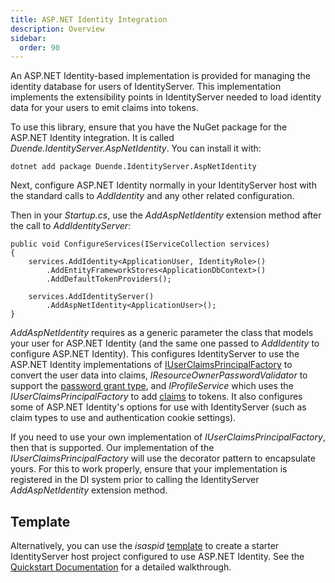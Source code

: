 ```yaml
---
title: ASP.NET Identity Integration
description: Overview
sidebar:
  order: 90
---
```



An ASP.NET Identity-based implementation is provided for managing the identity database for users of IdentityServer.
This implementation implements the extensibility points in IdentityServer needed to load identity data for your users to emit claims into tokens.

To use this library, ensure that you have the NuGet package for the ASP.NET Identity integration. 
It is called *Duende.IdentityServer.AspNetIdentity*.
You can install it with:

```
dotnet add package Duende.IdentityServer.AspNetIdentity
```

Next, configure ASP.NET Identity normally in your IdentityServer host with the standard calls to *AddIdentity* and any other related configuration.

Then in your *Startup.cs*, use the *AddAspNetIdentity* extension method after the call to *AddIdentityServer*:

    public void ConfigureServices(IServiceCollection services)
    {
        services.AddIdentity<ApplicationUser, IdentityRole>()
            .AddEntityFrameworkStores<ApplicationDbContext>()
            .AddDefaultTokenProviders();

        services.AddIdentityServer()
            .AddAspNetIdentity<ApplicationUser>();
    }

*AddAspNetIdentity* requires as a generic parameter the class that models your user for ASP.NET Identity (and the same one passed to *AddIdentity* to configure ASP.NET Identity).
This configures IdentityServer to use the ASP.NET Identity implementations of [IUserClaimsPrincipalFactory](https://docs.microsoft.com/en-us/dotnet/api/microsoft.aspnetcore.identity.iuserclaimsprincipalfactory-1) to convert the user data into claims, *IResourceOwnerPasswordValidator* to support the [password grant type](../tokens/password_grant), and *IProfileService* which uses the *IUserClaimsPrincipalFactory* to add [claims](../fundamentals/claims) to tokens.
It also configures some of ASP.NET Identity's options for use with IdentityServer (such as claim types to use and authentication cookie settings).

If you need to use your own implementation of *IUserClaimsPrincipalFactory*, then that is supported. Our implementation of the *IUserClaimsPrincipalFactory* will use the decorator pattern to encapsulate yours. For this to work properly, ensure that your implementation is registered in the DI system prior to calling the IdentityServer *AddAspNetIdentity* extension method.

## Template
Alternatively, you can use the *isaspid* [template](../overview/packaging#templates) to create a starter IdentityServer host project configured to use ASP.NET Identity. See the [Quickstart Documentation](../quickstarts/5_aspnetid) for a detailed walkthrough. 
